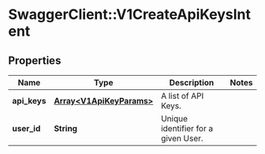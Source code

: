 # SwaggerClient::V1CreateApiKeysIntent

## Properties
Name | Type | Description | Notes
------------ | ------------- | ------------- | -------------
**api_keys** | [**Array&lt;V1ApiKeyParams&gt;**](V1ApiKeyParams.md) | A list of API Keys. | 
**user_id** | **String** | Unique identifier for a given User. | 

